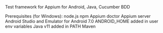 Test framework for Appium for Android, Java, Cucumber BDD

Prerequisites (for Windows):
node.js
npm
Appium doctor
Appium server
Android Studio and Emulator for Android 7.0
ANDROID_HOME added in user env variables
Java v11 added in PATH
Maven
